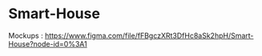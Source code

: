 # Smart-House
Mockups : https://www.figma.com/file/fFBgczXRt3DfHc8aSk2hpH/Smart-House?node-id=0%3A1
